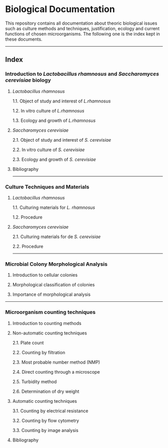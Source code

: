 # **Biological Documentation**

This repository contains all documentation about theoric biological issues such as culture methods and techniques, justification, ecology and current functions of chosen microorganisms. The following one is the index kept in these documents.

-----------------

## Index

### **Introduction to *Lactobacillus rhamnosus* and *Saccharomyces cerevisiae* biology**

1. *Lactobacillus rhamnosus*
   
   1.1. Object of study and interest of *L.rhamnosus*
   
   1.2. In vitro culture of *L.rhamnosus*
      
   1.3. Ecology and growth of *L.rhamnosus*
 
2. *Saccharomyces cerevisiae*
   
   2.1. Object of study and interest of *S. cerevisiae*
      
   2.2. In vitro culture of *S. cerevisiae*
      
   2.3. Ecology and growth of *S. cerevisiae*
        
3. Bibliography
   
   ------------
   
### **Culture Techniques and Materials**

1. *Lactobacillus rhamnosus*

   1.1. Culturing materials for *L. rhamnosus*

   1.2. Procedure

2. *Saccharomyces cerevisiae*
 
   2.1. Culturing materials for de *S. cerevisiae*
 
   2.2. Procedure
   
   -------------
   
### **Microbial Colony Morphological Analysis**

1. Introduction to cellular colonies

2. Morphological classification of colonies

3. Importance of morphological analysis

-----------------

### **Microorganism counting techniques**

1. Introduction to counting methods

2. Non-automatic counting techniques

   2.1. Plate count

   2.2. Counting by filtration

   2.3. Most probable number method (NMP)

   2.4. Direct counting through a microscope

   2.5. Turbidity method

   2.6. Determination of dry weight
   
3. Automatic counting techniques

    3.1. Counting by electrical resistance

    3.2. Counting by flow cytometry

    3.3. Counting by image analysis

4. Bibliography
